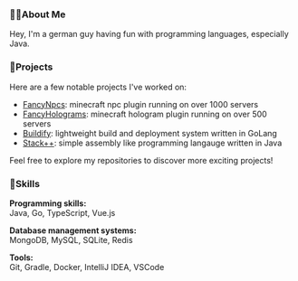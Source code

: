 ### 👨‍💻About Me
Hey, I'm a german guy having fun with programming languages, especially Java.<br>

### 🚀Projects
Here are a few notable projects I've worked on:
 - [FancyNpcs](https://github.com/FancyMcPlugins/FancyNpcs): minecraft npc plugin running on over 1000 servers
 - [FancyHolograms](https://github.com/FancyMcPlugins/FancyHolograms): minecraft hologram plugin running on over 500 servers
 - [Buildify](https://github.com/OliverSchlueter/Buildify): lightweight build and deployment system written in GoLang
 - [Stack++](https://github.com/OliverSchlueter/StackPP): simple assembly like programming langauge written in Java
 
Feel free to explore my repositories to discover more exciting projects!

### 🔭Skills

**Programming skills:**<br>
Java, Go, TypeScript, Vue.js

**Database management systems:**<br>
MongoDB, MySQL, SQLite, Redis

**Tools:**<br>
Git, Gradle, Docker, IntelliJ IDEA, VSCode
